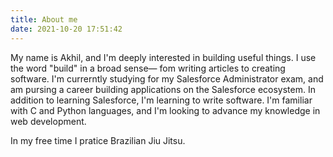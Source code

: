 ```yaml
---
title: About me
date: 2021-10-20 17:51:42
---
```


My name is Akhil, and I'm deeply interested in building useful things. I use the word "build" in a broad sense— fom writing articles to creating software. I'm currerntly studying for my Salesforce Administrator exam, and am pursing a career building applications on the Salesforce ecosystem. In addition to learning Salesforce, I'm learning to write software. I'm familiar with C and Python languages, and I'm looking to advance my knowledge in web development. 

In my free time I pratice Brazilian Jiu Jitsu. 

